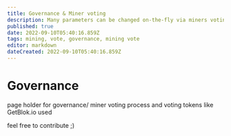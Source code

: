 ```yaml
---
title: Governance & Miner voting
description: Many parameters can be changed on-the-fly via miners voting
published: true
date: 2022-09-10T05:40:16.859Z
tags: mining, vote, governance, mining vote
editor: markdown
dateCreated: 2022-09-10T05:40:16.859Z
---
```


# Governance
page holder for governance/ miner voting process and voting tokens like GetBlok.io used

feel free to contribute ;)